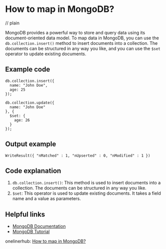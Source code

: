 # How to map in MongoDB?
// plain

MongoDB provides a powerful way to store and query data using its document-oriented data model. To map data in MongoDB, you can use the `db.collection.insert()` method to insert documents into a collection. The documents can be structured in any way you like, and you can use the `$set` operator to update existing documents.

## Example code

```
db.collection.insert({
  name: "John Doe",
  age: 25
});

db.collection.update({
  name: "John Doe"
}, {
  $set: {
    age: 26
  }
});
```

## Output example

```
WriteResult({ "nMatched" : 1, "nUpserted" : 0, "nModified" : 1 })
```

## Code explanation


1. `db.collection.insert()`: This method is used to insert documents into a collection. The documents can be structured in any way you like.
2. `$set`: This operator is used to update existing documents. It takes a field name and a value as parameters.

## Helpful links

- [MongoDB Documentation](https://docs.mongodb.com/)
- [MongoDB Tutorial](https://www.tutorialspoint.com/mongodb/)

onelinerhub: [How to map in MongoDB?](https://onelinerhub.com/mongodb/how-to-map-in-mongodb)